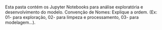 Esta pasta contém os Jupyter Notebooks para análise exploratória e desenvolvimento do modelo.
Convenção de Nomes: Explique a ordem. (Ex: 01- para exploração, 02- para limpeza e processamento, 03- para modelagem...).